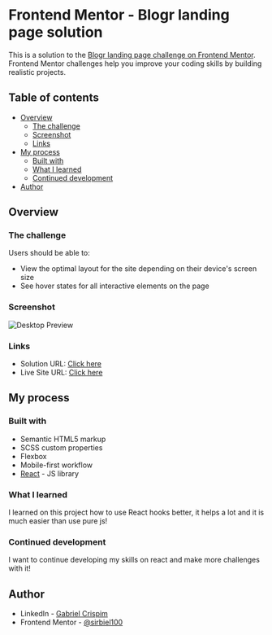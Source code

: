 # Frontend Mentor - Blogr landing page solution

This is a solution to the [Blogr landing page challenge on Frontend Mentor](https://www.frontendmentor.io/challenges/blogr-landing-page-EX2RLAApP). Frontend Mentor challenges help you improve your coding skills by building realistic projects. 

## Table of contents

- [Overview](#overview)
  - [The challenge](#the-challenge)
  - [Screenshot](#screenshot)
  - [Links](#links)
- [My process](#my-process)
  - [Built with](#built-with)
  - [What I learned](#what-i-learned)
  - [Continued development](#continued-development)
- [Author](#author)


## Overview

### The challenge

Users should be able to:

- View the optimal layout for the site depending on their device's screen size
- See hover states for all interactive elements on the page

### Screenshot

![Desktop Preview](../challenge--14/src/images/desktop-preview.jpg)

### Links

- Solution URL: [Click here](https://your-solution-url.com)
- Live Site URL: [Click here](https://sirbiel100.github.io/challenge--14)

## My process

### Built with

- Semantic HTML5 markup
- SCSS custom properties
- Flexbox
- Mobile-first workflow
- [React](https://reactjs.org/) - JS library


### What I learned

I learned on this project how to use React hooks better, it helps a lot and it is much easier than use pure js!

### Continued development

I want to continue developing my skills on react and make more challenges with it! 


## Author

- LinkedIn - [Gabriel Crispim](https://www.linkedin.com/in/gabriel-crispim-5b6945221/)
- Frontend Mentor - [@sirbiel100](https://www.frontendmentor.io/profile/sirbiel100)
